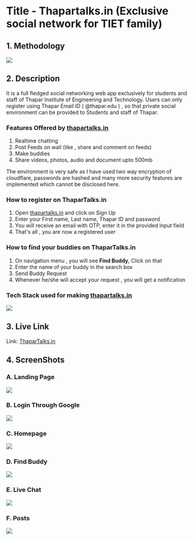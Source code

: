 <h1>Title - Thapartalks.in (Exclusive social network for TIET family)</h1>
<h2>1. Methodology</h2>
<img src="https://raw.githubusercontent.com/ApoorvGit/thapartalks.in/main/methodology.png">
<br>
<h2>2. Description</h2>
It is a full fledged social networking web app exclusively for students and staff of Thapar Institute of Engineering and Technology. 
Users can only register using Thapar Email ID ( @thapar.edu ) , so that private social environment can be provided to Students and staff of Thapar.<br>
<h3>Features Offered by <a href="https://www.thapartalks.in">thapartalks.in</a></h3>
<ol>
  <li>Realtime chatting</li>
  <li>Post Feeds on wall (like , share and comment on feeds)</li>
  <li>Make buddies</li>
  <li>Share videos, photos, audio and document upto 500mb</li>
</ol>
The environment is very safe as I have used two way encryption of cloudflare, passwords are hashed and many more security features are implemented which cannot be disclosed here.
<h3>How to register on ThaparTalks.in</h3>
<ol>
  <li>Open <a href="https://www.thapartalks.in">thapartalks.in</a> and click on Sign Up</li>
  <li>Enter your First name, Last name, Thapar ID and password</li>
  <li>You will receive an email with OTP, enter it in the provided input field</li>
  <li>That's all , you are now a registered user</li>
</ol>
<h3>How to find your buddies on ThaparTalks.in</h3>
<ol>
  <li>On navigation menu , you will see <b>Find Buddy</b>, Click on that</li>
  <li>Enter the name of your buddy in the search box</li>
  <li>Send Buddy Request</li>
  <li>Whenever he/she will accept your request , you will get a notification</li>
</ol>
<h3>Tech Stack used for making <a href="https://www.thapartalks.in">thapartalks.in</a></h3>
<img src="https://raw.githubusercontent.com/ApoorvGit/thapartalks.in/main/techstack.png">

<h2>3. Live Link</h2>
Link: <a href="https://thapartalks.in/">ThaparTalks.in</a>

<h2>4. ScreenShots</h2>
<h3>A. Landing Page</h3>
<img src="https://raw.githubusercontent.com/ApoorvGit/thapartalks.in/main/home.png" >
<h3>B. Login Through Google</h3>
<img src="https://raw.githubusercontent.com/ApoorvGit/thapartalks.in/main/login.png">
<h3>C. Homepage</h3>
<img src="https://raw.githubusercontent.com/ApoorvGit/thapartalks.in/main/index.png">
<h3>D. Find Buddy</h3>
<img src="https://raw.githubusercontent.com/ApoorvGit/thapartalks.in/main/findbuddy.png">
<h3>E. Live Chat</h3>
<img src="https://raw.githubusercontent.com/ApoorvGit/thapartalks.in/main/chat.png">
<h3>F. Posts</h3>
<img src="https://raw.githubusercontent.com/ApoorvGit/thapartalks.in/main/posts.png">

